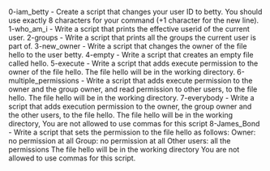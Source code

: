 0-iam_betty - Create a script that changes your user ID to betty. You should use exactly 8 characters for your command (+1 character for the new line).
1-who_am_i - Write a script that prints the effective userid of the current user.
2-groups - Write a script that prints all the groups the current user is part of.
3-new_owner - Write a script that changes the owner of the file hello to the user betty.
4-empty - Write a script that creates an empty file called hello.
5-execute - Write a script that adds execute permission to the owner of the file hello. The file hello will be in the working directory.
6-multiple_permissions - Write a script that adds execute permission to the owner and the group owner, and read permission to other users, to the file hello. The file hello will be in the working directory.
7-everybody - Write a script that adds execution permission to the owner, the group owner and the other users, to the file hello. The file hello will be in the working directory, You are not allowed to use commas for this script
8-James_Bond - Write a script that sets the permission to the file hello as follows: Owner: no permission at all Group: no permission at all Other users: all the permissions The file hello will be in the working directory You are not allowed to use commas for this script.
